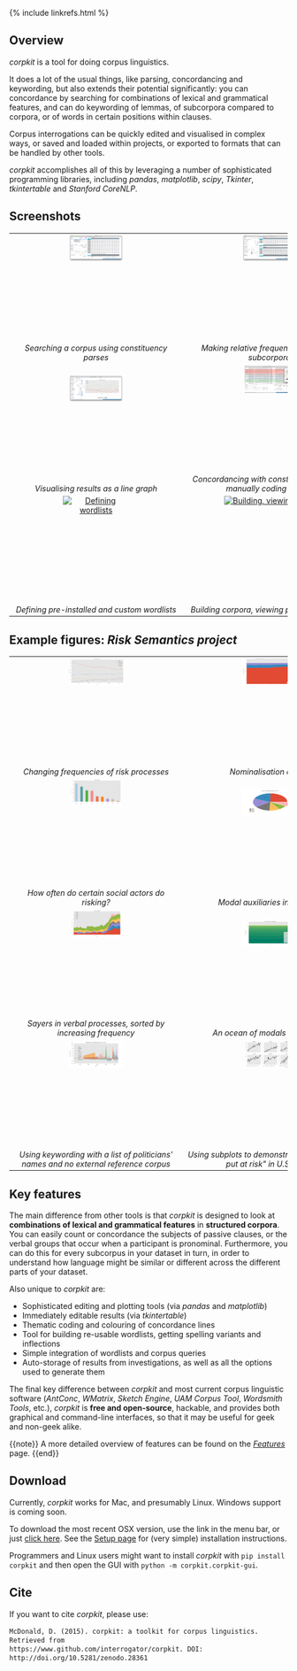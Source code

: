 {% include linkrefs.html %}

## Overview 

*corpkit* is a tool for doing corpus linguistics. 

It does a lot of the usual things, like parsing, concordancing and keywording, but also extends their potential significantly: you can concordance by searching for combinations of lexical and grammatical features, and can do keywording of lemmas, of subcorpora compared to corpora, or of words in certain positions within clauses. 

Corpus interrogations can be quickly edited and visualised in complex ways, or saved and loaded within projects, or exported to formats that can be handled by other tools.

*corpkit* accomplishes all of this by leveraging a number of sophisticated programming libraries, including *pandas*, *matplotlib*, *scipy*, *Tkinter*, *tkintertable* and *Stanford CoreNLP*.

## Screenshots

<center>

<table width="500" border="0" cellpadding="5">
<tr>
<td align="center" valign="bottom">
<div style="width:300px;height:180px;overflow:hidden;" >
<a href="https://raw.githubusercontent.com/interrogator/corpkit/gh-pages/images/interrogate.png" > <img src="https://raw.githubusercontent.com/interrogator/risk/master/images/interro.png" alt="Interrogating" width="100" height="50"></a>
</div> <br />
<i>Searching a corpus using constituency parses</i>
</td>
<td align="center" valign="bottom">
<div style="width:300px;height:180px;overflow:hidden;" >
<a href="https://raw.githubusercontent.com/interrogator/risk/master/images/editing.png" > <img src="https://raw.githubusercontent.com/interrogator/risk/master/images/editing.png" alt="Editing" width="100" height="50"></a>
</div> <br />
<i>Making relative frequencies, skipping subcorpora</i>
</td>
</tr>
<tr>
<td align="center" valign="bottom">
<div style="width:300px;height:180px;overflow:hidden;" >
<a href="https://raw.githubusercontent.com/interrogator/risk/master/images/plott.png" > <img src="https://raw.githubusercontent.com/interrogator/risk/master/images/plott.png" alt="Visualising" width="100" height="50"></a>
</div> <br />
<i>Visualising results as a line graph</i>
</td>

<td align="center" valign="bottom">
<div style="width:300px;height:180px;overflow:hidden;" >
<a href="https://raw.githubusercontent.com/interrogator/risk/master/images/conc2.png" > <img src="https://raw.githubusercontent.com/interrogator/risk/master/images/conc2.png" alt="Concordancing" width="90" height="50"></a>
</div>
<br />
<i>Concordancing with constituency queries, manually coding results</i>
</td>
</tr>
<tr>
<td align="center" valign="bottom">
<div style="width:120px;height:180px;overflow:hidden;" >
<a href="https://raw.githubusercontent.com/interrogator/corpkit/gh-pages/images/custom_wordlists.png" > <img src="https://raw.githubusercontent.com/interrogator/corpkit/gh-pages/images/custom_wordlists.png" alt="Defining wordlists" width="100" height="50"></a>
</div> <br />
<i>Defining pre-installed and custom wordlists</i>
</td>

<td align="center" valign="bottom">
<div style="width:300px;height:180px;overflow:hidden;" >
<a href="https://raw.githubusercontent.com/interrogator/corpkit/gh-pages/images/treeview.png" > <img src="https://raw.githubusercontent.com/interrogator/corpkit/gh-pages/images/treeview.png" alt="Building, viewing trees" width="90" height="50"></a>
</div>
<br />
<i>Building corpora, viewing parse tree output</i>
</td>
</tr>
</table>
</center>

## Example figures: *Risk Semantics project*

<center>

<table width="500" border="0" cellpadding="5">
<tr>
<td align="center" valign="bottom">
<div style="width:300px;height:180px;overflow:hidden;" >
<a href="https://raw.githubusercontent.com/interrogator/risk/master/images/risk_processes-2.png" > <img src="https://raw.githubusercontent.com/interrogator/risk/master/images/risk_processes-2.png" alt="Interrogating" width="100" height="50"></a>
</div> <br />
<i>Changing frequencies of risk processes</i>
</td>

<td align="center" valign="bottom">
<div style="width:300px;height:180px;overflow:hidden;" >
<a href="https://raw.githubusercontent.com/interrogator/risk/master/images/nominalisation-of-risk-emphthe-new-york-times-19872014.png" > <img src="https://raw.githubusercontent.com/interrogator/risk/master/images/nominalisation-of-risk-emphthe-new-york-times-19872014.png" alt="Editing" width="100" height="50"></a>
</div> <br />
<i>Nominalisation of risk</i>
</td>
</tr>
<tr>
<td align="center" valign="bottom">
<div style="width:300px;height:180px;overflow:hidden;" >
<a href="https://raw.githubusercontent.com/interrogator/risk/master/images/risk-and-power-2.png" > <img src="https://raw.githubusercontent.com/interrogator/risk/master/images/risk-and-power-2.png" alt="Risk and power" width="90" height="50"></a>
</div>
<br />
<i>How often do certain social actors do risking?</i>
</td>
<td align="center" valign="bottom">
<div style="width:300px;height:180px;overflow:hidden;" >
<a href="https://raw.githubusercontent.com/interrogator/risk/master/images/pie-chart-of-common-modals-in-the-nyt2.png" > <img src="https://raw.githubusercontent.com/interrogator/risk/master/images/pie-chart-of-common-modals-in-the-nyt2.png" alt="Modals" width="100" height="50"></a>
</div> <br />
<i>Modal auxiliaries in the NYT</i>
</td>
</tr>
<tr>

<td align="center" valign="bottom">
<div style="width:300px;height:180px;overflow:hidden;" >
<a href="https://raw.githubusercontent.com/interrogator/risk/master/images/sayers-increasing.png" > <img src="https://raw.githubusercontent.com/interrogator/risk/master/images/sayers-increasing.png" alt="Sayers, increasing" width="90" height="50"></a>
</div>
<br />
<i>Sayers in verbal processes, sorted by increasing frequency</i>
</td>
<td align="center" valign="bottom">
<div style="width:300px;height:180px;overflow:hidden;" >
<a href="https://raw.githubusercontent.com/interrogator/risk/master/images/an-ocean-of-modals2.png" > <img src="https://raw.githubusercontent.com/interrogator/risk/master/images/an-ocean-of-modals2.png" alt="Modal ocean" width="100" height="50"></a>
</div> <br />
<i>An ocean of modals in the NYT</i>
</td>
</tr>
<td align="center" valign="bottom">
<div style="width:300px;height:180px;overflow:hidden;" >
<a href="https://raw.githubusercontent.com/interrogator/risk/master/images/keyness-of-politicians-in-the-nyt.png" > <img src="https://raw.githubusercontent.com/interrogator/risk/master/images/keyness-of-politicians-in-the-nyt.png" alt="Keyness" width="100" height="50"></a>
</div> <br />
<i>Using keywording with a list of politicians' names and no external reference corpus</i>
</td>
<td align="center" valign="bottom">
<div style="width:300px;height:180px;overflow:hidden;" >
<a href="https://raw.githubusercontent.com/interrogator/risk/master/images/to-put-at-risk.png" > <img src="https://raw.githubusercontent.com/interrogator/risk/master/images/to-put-at-risk.png" alt="To put at risk" width="90" height="50"></a>
</div><br />
<i>Using subplots to demonstrate the rise of "to put at risk" in U.S. news</i>
</td>
</tr>

</table>
</center>

## Key features

The main difference from other tools is that *corpkit* is designed to look at **combinations of lexical and grammatical features** in **structured corpora**. You can easily count or concordance the subjects of passive clauses, or the verbal groups that occur when a participant is pronominal. Furthermore, you can do this for every subcorpus in your dataset in turn, in order to understand how language might be similar or different across the different parts of your dataset.

Also unique to *corpkit* are:

* Sophisticated editing and plotting tools (via *pandas* and *matplotlib*)
* Immediately editable results (via *tkintertable*)
* Thematic coding and colouring of concordance lines
* Tool for building re-usable wordlists, getting spelling variants and inflections
* Simple integration of wordlists and corpus queries
* Auto-storage of results from investigations, as well as all the options used to generate them

The final key difference between *corpkit* and most current corpus linguistic software (*AntConc*, *WMatrix*, *Sketch Engine*, *UAM Corpus Tool*, *Wordsmith Tools*, etc.), *corpkit* is **free and open-source**, hackable, and provides both graphical and command-line interfaces, so that it may be useful for geek and non-geek alike. 

{{note}} A more detailed overview of features can be found on the <a href="doc_features.html"><i>Features</i></a> page. {{end}}

## Download

Currently, *corpkit* works for Mac, and presumably Linux. Windows support is coming soon.

To download the most recent OSX version, use the link in the menu bar, or just [click here](https://github.com/interrogator/corpkit-app/raw/master/corpkit-2.0.3.tar.gz). See the [Setup page](doc_setup.html) for (very simple) installation instructions.

Programmers and Linux users might want to install *corpkit* with `pip install corpkit` and then open the GUI with `python -m corpkit.corpkit-gui`.

## Cite

If you want to cite *corpkit*, please use:

```
McDonald, D. (2015). corpkit: a toolkit for corpus linguistics. Retrieved from
https://www.github.com/interrogator/corpkit. DOI: http://doi.org/10.5281/zenodo.28361
```
